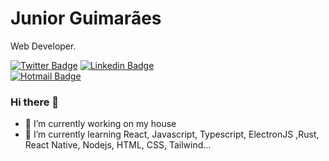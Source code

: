 # Junior Guimarães 

Web Developer.

[![Twitter Badge](https://img.shields.io/badge/-@nioritos-6633cc?style=flat-square&labelColor=6633cc&logo=twitter&logoColor=white&link=https://twitter.com/nioritos)](https://twitter.com/nioritos) 
[![Linkedin Badge](https://img.shields.io/badge/-Junior%20Guimaraes-6633cc?style=flat-square&logo=Linkedin&logoColor=white&link=https://www.linkedin.com/in/junior-guimarães-952625203/)](https://www.linkedin.com/in/junior-guimarães-952625203/)  
[![Hotmail Badge](https://img.shields.io/badge/-contatonioritos@hotmail.com-6633cc?style=flat-square&logo=Gmail&logoColor=white&link=mailto:contatonioritos@hotmail.com)](mailto:contatonioritos@hotmail.com)

### Hi there 👋

<!--
**nioritos/nioritos** is a ✨ _special_ ✨ repository because its `README.md` (this file) appears on your GitHub profile.

Here are some ideas to get you started: -->

- 🔭 I’m currently working on my house
- 🌱 I’m currently learning React, Javascript, Typescript, ElectronJS ,Rust, React Native, Nodejs, HTML, CSS, Tailwind...
<!-- -- 👯 I’m looking to collaborate on ...
- 🤔 I’m looking for help with ...
 💬 Ask me about ...
- 📫 How to reach me: ...
- 😄 Pronouns: ...
- ⚡ Fun fact: ... -->

